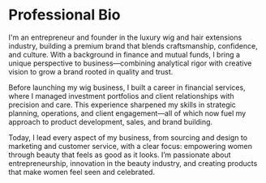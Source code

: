 # Professional Bio

I'm an entrepreneur and founder in the luxury wig and hair extensions industry, building a premium brand that blends craftsmanship, confidence, and culture. With a background in finance and mutual funds, I bring a unique perspective to business—combining analytical rigor with creative vision to grow a brand rooted in quality and trust.

Before launching my wig business, I built a career in financial services, where I managed investment portfolios and client relationships with precision and care. This experience sharpened my skills in strategic planning, operations, and client engagement—all of which now fuel my approach to product development, sales, and brand building.

Today, I lead every aspect of my business, from sourcing and design to marketing and customer service, with a clear focus: empowering women through beauty that feels as good as it looks. 
I’m passionate about entrepreneurship, innovation in the beauty industry, and creating products that make women feel seen and celebrated.
